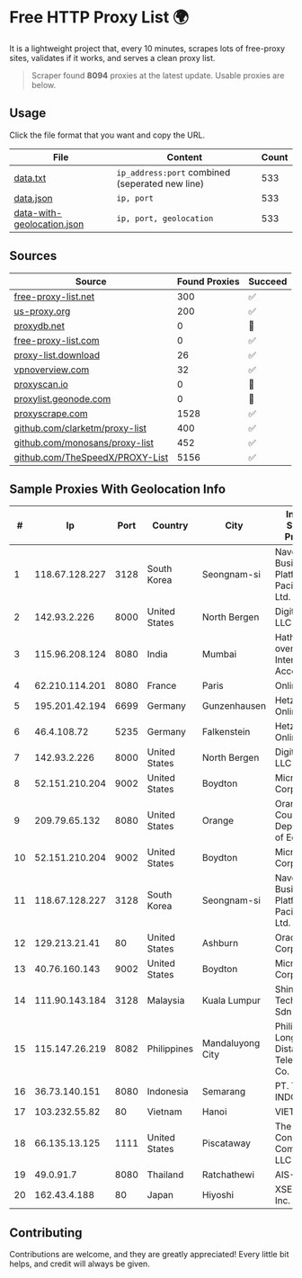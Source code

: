 
# Free HTTP Proxy List 🌍

It is a lightweight project that, every 10 minutes, scrapes lots of free-proxy sites, validates if it works, and serves a clean proxy list.


> Scraper found **8094** proxies at the latest update. Usable proxies are below.

## Usage

Click the file format that you want and copy the URL.


|File|Content|Count|
|----|-------|-----|
|[data.txt](https://raw.githubusercontent.com/themiralay/Proxy-List-World/master/data.txt)|`ip_address:port` combined (seperated new line)|533|
|[data.json](https://raw.githubusercontent.com/themiralay/Proxy-List-World/master/data.json)|`ip, port`|533|
|[data-with-geolocation.json](https://raw.githubusercontent.com/themiralay/Proxy-List-World/master/data-with-geolocation.json)|`ip, port, geolocation`|533|

## Sources

|Source|Found Proxies|Succeed|
|------|-------------|-------|
|[free-proxy-list.net](https://free-proxy-list.net)|300|✅|
|[us-proxy.org](https://www.us-proxy.org)|200|✅|
|[proxydb.net](http://proxydb.net)|0|🚫|
|[free-proxy-list.com](https://free-proxy-list.com/?page=&port=&type%5B%5D=http&type%5B%5D=https&up_time=0&search=Search)|0|✅|
|[proxy-list.download](https://www.proxy-list.download/HTTP)|26|✅|
|[vpnoverview.com](https://vpnoverview.com/privacy/anonymous-browsing/free-proxy-servers)|32|✅|
|[proxyscan.io](https://www.proxyscan.io)|0|🚫|
|[proxylist.geonode.com](https://proxylist.geonode.com/api/proxy-list?limit=300&page=1&sort_by=lastChecked&sort_type=desc&protocols=http,https)|0|🚫|
|[proxyscrape.com](https://api.proxyscrape.com/v2/?request=displayproxies&protocol=http&timeout=10000&country=all&ssl=all&anonymity=all)|1528|✅|
|[github.com/clarketm/proxy-list](https://raw.githubusercontent.com/clarketm/proxy-list/master/proxy-list-raw.txt)|400|✅|
|[github.com/monosans/proxy-list](https://raw.githubusercontent.com/monosans/proxy-list/main/proxies/http.txt)|452|✅|
|[github.com/TheSpeedX/PROXY-List](https://raw.githubusercontent.com/TheSpeedX/PROXY-List/master/http.txt)|5156|✅|


## Sample Proxies With Geolocation Info

|#|Ip|Port|Country|City|Internet Service Provider|
|-|--|----|-------|----|-------------------------|
|1|118.67.128.227|3128|South Korea|Seongnam-si|Naver Business Platform Asia Pacific Pte. Ltd.|
|2|142.93.2.226|8000|United States|North Bergen|DigitalOcean, LLC|
|3|115.96.208.124|8080|India|Mumbai|Hathway IP over Cable Internet Access|
|4|62.210.114.201|8080|France|Paris|Online SAS|
|5|195.201.42.194|6699|Germany|Gunzenhausen|Hetzner Online GmbH|
|6|46.4.108.72|5235|Germany|Falkenstein|Hetzner Online GmbH|
|7|142.93.2.226|8000|United States|North Bergen|DigitalOcean, LLC|
|8|52.151.210.204|9002|United States|Boydton|Microsoft Corporation|
|9|209.79.65.132|8080|United States|Orange|Orange County Department of Education|
|10|52.151.210.204|9002|United States|Boydton|Microsoft Corporation|
|11|118.67.128.227|3128|South Korea|Seongnam-si|Naver Business Platform Asia Pacific Pte. Ltd.|
|12|129.213.21.41|80|United States|Ashburn|Oracle Corporation|
|13|40.76.160.143|9002|United States|Boydton|Microsoft Corporation|
|14|111.90.143.184|3128|Malaysia|Kuala Lumpur|Shinjiru Technology Sdn Bhd|
|15|115.147.26.219|8082|Philippines|Mandaluyong City|Philippine Long Distance Telephone Co.|
|16|36.73.140.151|8080|Indonesia|Semarang|PT. TELKOM INDONESIA|
|17|103.232.55.82|80|Vietnam|Hanoi|VIETSERVER|
|18|66.135.13.125|1111|United States|Piscataway|The Constant Company, LLC|
|19|49.0.91.7|8080|Thailand|Ratchathewi|AIS-Fibre|
|20|162.43.4.188|80|Japan|Hiyoshi|XSERVER Inc.|



## Contributing

Contributions are welcome, and they are greatly appreciated! Every
little bit helps, and credit will always be given.

